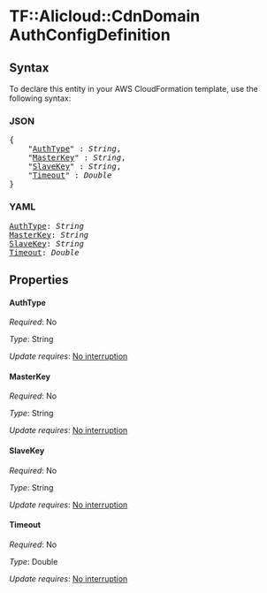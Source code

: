 # TF::Alicloud::CdnDomain AuthConfigDefinition

## Syntax

To declare this entity in your AWS CloudFormation template, use the following syntax:

### JSON

<pre>
{
    "<a href="#authtype" title="AuthType">AuthType</a>" : <i>String</i>,
    "<a href="#masterkey" title="MasterKey">MasterKey</a>" : <i>String</i>,
    "<a href="#slavekey" title="SlaveKey">SlaveKey</a>" : <i>String</i>,
    "<a href="#timeout" title="Timeout">Timeout</a>" : <i>Double</i>
}
</pre>

### YAML

<pre>
<a href="#authtype" title="AuthType">AuthType</a>: <i>String</i>
<a href="#masterkey" title="MasterKey">MasterKey</a>: <i>String</i>
<a href="#slavekey" title="SlaveKey">SlaveKey</a>: <i>String</i>
<a href="#timeout" title="Timeout">Timeout</a>: <i>Double</i>
</pre>

## Properties

#### AuthType

_Required_: No

_Type_: String

_Update requires_: [No interruption](https://docs.aws.amazon.com/AWSCloudFormation/latest/UserGuide/using-cfn-updating-stacks-update-behaviors.html#update-no-interrupt)

#### MasterKey

_Required_: No

_Type_: String

_Update requires_: [No interruption](https://docs.aws.amazon.com/AWSCloudFormation/latest/UserGuide/using-cfn-updating-stacks-update-behaviors.html#update-no-interrupt)

#### SlaveKey

_Required_: No

_Type_: String

_Update requires_: [No interruption](https://docs.aws.amazon.com/AWSCloudFormation/latest/UserGuide/using-cfn-updating-stacks-update-behaviors.html#update-no-interrupt)

#### Timeout

_Required_: No

_Type_: Double

_Update requires_: [No interruption](https://docs.aws.amazon.com/AWSCloudFormation/latest/UserGuide/using-cfn-updating-stacks-update-behaviors.html#update-no-interrupt)

